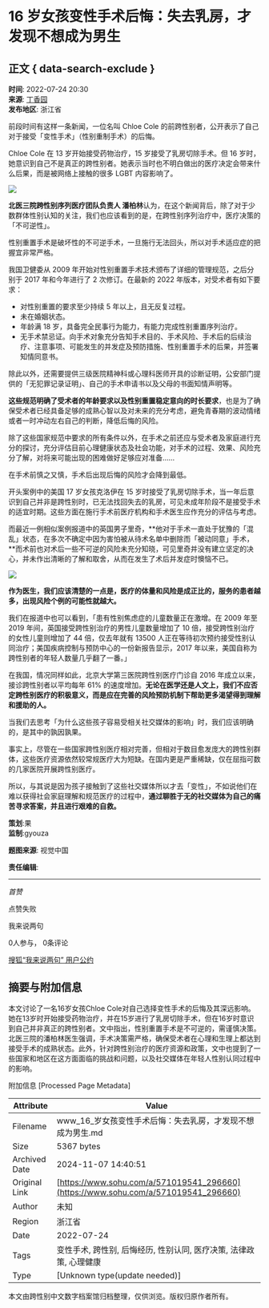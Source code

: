 # 16 岁女孩变性手术后悔：失去乳房，才发现不想成为男生

## 正文 { data-search-exclude }


**时间**: 2022-07-24 20:30  
**来源**: [丁香园](https://www.sohu.com/?spm=smpc.content-abroad.content.1.1730990385226pDMChI1)  
**发布地区**: 浙江省  

前段时间有这样一条新闻，一位名叫 Chloe Cole 的前跨性别者，公开表示了自己对于接受「变性手术」（性别重制手术）的后悔。

Chloe Cole 在 13 岁开始接受药物治疗，15 岁接受了乳房切除手术。但 16 岁时，她意识到自己不是真正的跨性别者。她表示当时也不明白做出的医疗决定会带来什么后果，而是被网络上接触的很多 LGBT 内容影响了。

![](https://p1.itc.cn/q_70/images03/20220724/5cd7cc9723044d108d8f33a13b56c214.jpeg)

**北医三院跨性别序列医疗团队负责人 潘柏林**认为，在这个新闻背后，除了对于少数群体性别认知的关注，我们也应该看到的是，在跨性别序列治疗中，医疗决策的「不可逆性」。

性别重置手术是破坏性的不可逆手术，一旦施行无法回头，所以对手术适应症的把握宜非常严格。

我国卫健委从 2009 年开始对性别重置手术技术颁布了详细的管理规范，之后分别于 2017 年和今年进行了 2 次修订。在最新的 2022 年版本，对受术者有如下要求：

- 对性别重置的要求至少持续 5 年以上，且无反复过程。
- 未在婚姻状态。
- 年龄满 18 岁，具备完全民事行为能力，有能力完成性别重置序列治疗。
- 无手术禁忌证。向手术对象充分告知手术目的、手术风险、手术后的后续治疗、注意事项、可能发生的并发症及预防措施、性别重置手术的后果，并签署知情同意书。

除此以外，还需要提供三级医院精神科或心理科医师开具的诊断证明，公安部门提供的「无犯罪记录证明」、自己的手术申请书以及父母的书面知情声明等。

**这些规范明确了受术者的年龄要求以及性别重置稳定意向的时长要求**，也是为了确保受术者已经具备足够的成熟心智以及对未来的充分考虑，避免青春期的波动情绪或者一时冲动左右自己的判断，降低后悔的风险。

除了这些国家规范中要求的所有条件以外，在手术之前还应与受术者及家庭进行充分的探讨，充分评估目前心理健康状态及社会功能，对手术的过程、效果、风险充分了解，对将来可能出现的困难做好足够应对准备……

在手术前慎之又慎，手术后出现后悔的风险才会降到最低。

开头案例中的美国 17 岁女孩克洛伊在 15 岁时接受了乳房切除手术，当一年后意识到自己并非是跨性别时，已无法找回失去的乳房，可见未成年阶段不是接受手术的适宜时期。这些方面在施行手术前医疗机构和手术医生应作充分的评估与考虑。

而最近一例相似案例报道中的英国男子里奇，**他对于手术一直处于犹豫的「混乱」状态，在多次不确定中因为害怕被从待术名单中删除而「被动同意」手术，**而术前也对术后一些不可逆的风险未充分知晓，可见里奇并没有建立坚定的决心，并未作出清晰的了解和取舍，从而在发生了术后并发症时懊恼不已。

![](https://p1.itc.cn/q_70/images03/20220724/3a66987d28d944f5a702b4623fcf5c5a.jpeg)

**作为医生，我们应该清楚的一点是，医疗的体量和风险是成正比的，服务的患者越多，出现风险个例的可能性就越大。**

我们在报道中也可以看到，「患有性别焦虑症的儿童数量正在激增。在 2009 年至 2019 年间，英国接受跨性别治疗的男性儿童数量增加了 10 倍，接受跨性别治疗的女性儿童则增加了 44 倍，仅去年就有 13500 人正在等待初次预约接受性别认同治疗；美国疾病控制与预防中心的一份新报告显示，2017 年以来，美国自称为跨性别者的年轻人数量几乎翻了一番。」

在我国，情况同样如此，北京大学第三医院跨性别医疗门诊自 2016 年成立以来，接诊跨性别者以平均每年 61% 的速度增加。**无论在医学还是人文上，我们不应否定跨性别医疗的积极意义，而是应在完善的风险预防机制下帮助更多渴望得到理解和援助的人。**

当我们去思考「为什么这些孩子容易受相关社交媒体的影响」时，我们应该明确的，是其中的孰因孰果。

事实上，尽管在一些国家跨性别医疗相对完善，但相对于数目愈发庞大的跨性别群体，这些医疗资源依然较常规医疗大为短缺。在国内更是严重稀缺，仅在屈指可数的几家医院开展跨性别医疗。

所以，与其说是因为孩子接触到了这些社交媒体所以才去「变性」，不如说他们在难以获得社会家庭理解和规范医疗的过程中，**通过聊胜于无的社交媒体为自己的痛苦寻求答案，并且进行艰难的自救。**

**策划**:果  
**监制**:gyouza  

**题图来源**: 视觉中国  

**责任编辑**:  

---

_首赞_

点赞失败

我来说两句

0人参与， 0条评论

[搜狐“我来说两句” 用户公约](http://zt.pinglun.sohu.com/s2014/sljyhgy/index.shtml)

## 摘要与附加信息

<!-- tcd_abstract -->
本文讨论了一名16岁女孩Chloe Cole对自己选择变性手术的后悔及其深远影响。她在13岁时开始接受药物治疗，并在15岁进行了乳房切除手术，但在16岁时意识到自己并非真正的跨性别者。文中指出，性别重置手术是不可逆的，需谨慎决策。北医三院的潘柏林医生强调，手术决策需严格，确保受术者在心理和生理上都达到接受手术的成熟状态。此外，针对跨性别治疗的医疗资源和政策，文中也提到了一些国家和地区在这方面面临的挑战和问题，以及社交媒体在年轻人性别认同过程中的影响。
<!-- tcd_abstract_end -->

附加信息 [Processed Page Metadata]

| Attribute       | Value                                  |
|-----------------|----------------------------------------|
| Filename        | www_16_岁女孩变性手术后悔：失去乳房，才发现不想成为男生.md                             |
| Size            | 5367 bytes                           |
| Archived Date   | 2024-11-07 14:40:51                             |
| Original Link   | [https://www.sohu.com/a/571019541_296660](https://www.sohu.com/a/571019541_296660)                       |
| Author          | 未知                               |
| Region          | 浙江省                               |
| Date            | 2022-07-24                                 |
| Tags            | 变性手术, 跨性别, 后悔经历, 性别认同, 医疗决策, 法律政策, 心理健康                                 |
| Type            | [Unknown type(update needed)]                                 |
<!-- tcd_table_end -->

本文由跨性别中文数字档案馆归档整理，仅供浏览。版权归原作者所有。
